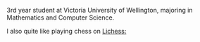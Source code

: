 3rd year student at Victoria University of Wellington, majoring in Mathematics and Computer Science.

I also quite like playing chess on [Lichess:](https://lichess.org/@/RyanWelly)

